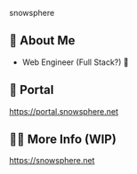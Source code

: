 snowsphere

## 👋 About Me
- Web Engineer (Full Stack?) 🐣

## 🌌 Portal
https://portal.snowsphere.net

## 👨‍💻 More Info (WIP)
https://snowsphere.net
